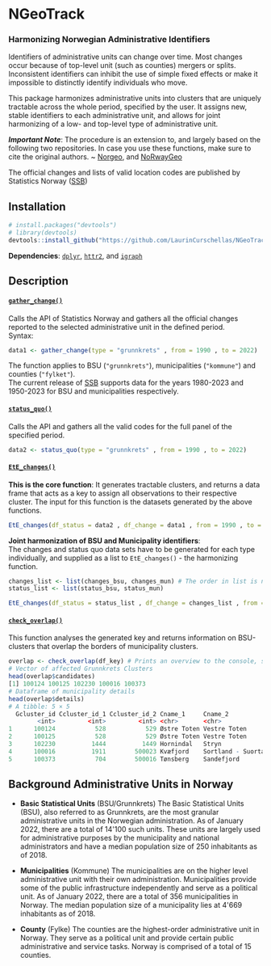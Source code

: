 # NGeoTrack 

### Harmonizing Norwegian Administrative Identifiers

Identifiers of administrative units can change over time. Most changes occur because of top-level unit (such as counties) mergers or splits. 
Inconsistent identifiers can inhibit the use of simple fixed effects or make it impossible to distinctly identify individuals who move. 

This package harmonizes administrative units into clusters that are uniquely tractable across the whole period, specified by the user. It assigns new, stable identifiers 
to each administrative unit, and allows for joint harmonizing of a low- and top-level type of administrative unit. 


***Important Note***:  The procedure is an extension to, and largely based on the following two repositories. In case you use these functions, make sure to cite the original authors. ~ 
[Norgeo](https://youtu.be/8bh238ekw3](https://github.com/helseprofil/norgeo)https://github.com/helseprofil/norgeo "@embed"), and [NoRwayGeo](https://github.com/eirikberger/NoRwayGeo "@NoRwayGeo") 

The official changes and lists of valid location codes are published by Statistics Norway ([SSB](https://www.ssb.no/klass/klassifikasjoner/1 "@SSB"))

## Installation 
```R 
# install.packages("devtools") 
# library(devtools)
devtools::install_github("https://github.com/LaurinCurschellas/NGeoTrack")
```

**Dependencies**: [`dplyr`](https://dplyr.tidyverse.org/ "@dplyr"), [`httr2`](https://httr2.r-lib.org/ "@httr2"), and [`igraph`](https://igraph.org/ "@igraph") 


## Description 
#### [`gather_change()`](https://laurincurschellas.github.io/NGeoTrack/reference/gather_change.html "@GatherChange")  
Calls the API of Statistics Norway and gathers all the official changes reported to the selected administrative unit in the defined period. \
Syntax:
```R
data1 <- gather_change(type = "grunnkrets" , from = 1990 , to = 2022)
```
The function applies to BSU (```"grunnkrets"```), municipalities (```"kommune"```) and counties (```"fylket"```). \
The current release of [SSB](@SSB) supports data for the years 1980-2023 and 1950-2023 for BSU and municipalities respectively. 


#### [`status_quo()`](https://laurincurschellas.github.io/NGeoTrack/reference/status_quo.html "@StatusQuo")
Calls the API and gathers all the valid codes for the full panel of the specified period.
```R
data2 <- status_quo(type = "grunnkrets" , from = 1990 , to = 2022) 
```

#### [`EtE_changes()`](https://laurincurschellas.github.io/NGeoTrack/reference/EtE_changes.html "@EtEChanges") 
**This is the core function**: It generates tractable clusters, and returns a data frame that acts as a key to assign all observations to their respective cluster. The input for this function is the datasets generated by the above functions. 
```R
EtE_changes(df_status = data2 , df_change = data1 , from = 1990 , to = 2022, jointly = FALSE) 
```
**Joint harmonization of BSU and Municipality identifiers**:             
The changes and status quo data sets have to be generated for each type individually, and supplied as a list to `EtE_changes()` - the harmonizing function. 

```R
changes_list <- list(changes_bsu, changes_mun) # The order in list is not relevant. 
status_list <- list(status_bsu, status_mun)

EtE_changes(df_status = status_list , df_change = changes_list , from = 1990 , to = 2022, jointly = TRUE) 
```


#### [`check_overlap()`](https://laurincurschellas.github.io/NGeoTrack/reference/check_overlap.html "@Overlap") 
This function analyses the generated key and returns information on BSU-clusters that overlap the borders of municipality clusters. 
```R
overlap <- check_overlap(df_key) # Prints an overview to the console, summarising the detailed output
# Vector of affected Grunnkrets Clusters
head(overlap$candidates)
[1] 100124 100125 102230 100016 100373
# Dataframe of municipality details
head(overlap$details)
# A tibble: 5 × 5
  Gcluster_id Ccluster_id_1 Ccluster_id_2 Cname_1     Cname_2          
        <int>         <int>         <int> <chr>       <chr>            
1      100124           528           529 Østre Toten Vestre Toten     
2      100125           528           529 Østre Toten Vestre Toten     
3      102230          1444          1449 Hornindal   Stryn            
4      100016          1911        500023 Kvæfjord    Sortland - Suortá
5      100373           704        500016 Tønsberg    Sandefjord  
```


## Background Administrative Units in Norway

-  **Basic Statistical Units** (BSU/Grunnkrets) 
The Basic Statistical Units (BSU), also referred to as Grunnkrets, are the most granular administrative units in the Norwegian administration.
As of January 2022, there are a total of 14'100 such units. These units are largely used for administrative purposes by the municipality and national administrators and have a median population size of 250 inhabitants as of 2018. 

- **Municipalities** (Kommune)
The municipalities are on the higher level administrative unit with their own administration. Municipalities provide some of the public infrastructure independently and serve as a political unit.
As of January 2022, there are a total of 356 municipalities in Norway. The median population size of a municipality lies at 4'669 inhabitants as of 2018. 

- **County** (Fylke) 
The counties are the highest-order administrative unit in Norway. They serve as a political unit and provide certain public administrative and service tasks. Norway is comprised of a total of 15 counties. 


